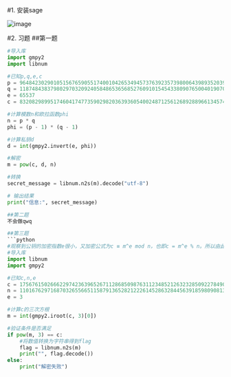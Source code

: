 #1. 安装sage

![image](https://raw.githubusercontent.com/35098a/learn/main/%E5%B1%8F%E5%B9%95%E6%88%AA%E5%9B%BE(224).png)

#2. 习题
##第一题
```python
#导入库
import gmpy2
import libnum

#已知p,q,e,c
p = 9648423029010515676590551740010426534945737639235739800643989352039852507298491399561035009163427050370107570733633350911691280297777160200625281665378483
q = 11874843837980297032092405848653656852760910154543380907650040190704283358909208578251063047732443992230647903887510065547947313543299303261986053486569407
e = 65537
c = 83208298995174604174773590298203639360540024871256126892889661345742403314929861939100492666605647316646576486526217457006376842280869728581726746401583705899941768214138742259689334840735633553053887641847651173776251820293087212885670180367406807406765923638973161375817392737747832762751690104423869019034

#计算模数n和欧拉函数phi
n = p * q
phi = (p - 1) * (q - 1)

#计算私钥d
d = int(gmpy2.invert(e, phi))

#解密
m = pow(c, d, n)

#转换
secret_message = libnum.n2s(m).decode("utf-8")

# 输出结果
print("信息:", secret_message)

##第二题
不会做qwq

##第三题
```python
#观察到公钥的加密指数e很小，又加密公式为c ≡ m^e mod n，也即c = m^e % n。所以由此可知，若是m^e=c，那么可直接解密出明文
#导入库
import libnum
import gmpy2

#已知c,n,e
c = 175676150266622974236396526711286850987631123485212632328509227849029911058091086706143340012942548868507757097027596460222082381606490997654543157611859508598203272345044220266344322516323997126214392011463091635444512796333373451321795475333496092463760390199602320265733668648810943598505902205569125
n = 1101676297168703265566511587913652821222614528632844563918598090813090976948138058144049294690727841463413972173051671908835164088465174349647584948964206244648736138253802417241570633968307801570794459668533128958442296813160786428069813867034205462528763830205245218089660432399549540588101288362866463
e = 3

#计算c的三次方根
m = int(gmpy2.iroot(c, 3)[0])

#验证条件是否满足
if pow(m, 3) == c:
    #将数值转换为字符串得到flag
    flag = libnum.n2s(m)
    print("", flag.decode())
else:
    print("解密失败")
